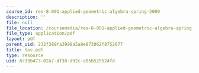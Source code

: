 ```yaml
---
course_id: res-8-001-applied-geometric-algebra-spring-2009
description: ''
file: null
file_location: /coursemedia/res-8-001-applied-geometric-algebra-spring-2009/6c33b47302a7df38d92ce05b525524fd_toc.pdf
file_type: application/pdf
layout: pdf
parent_uid: 232f289fa3998a5a9e873062f8752077
title: toc.pdf
type: resource
uid: 6c33b473-02a7-df38-d92c-e05b525524fd
---
```

